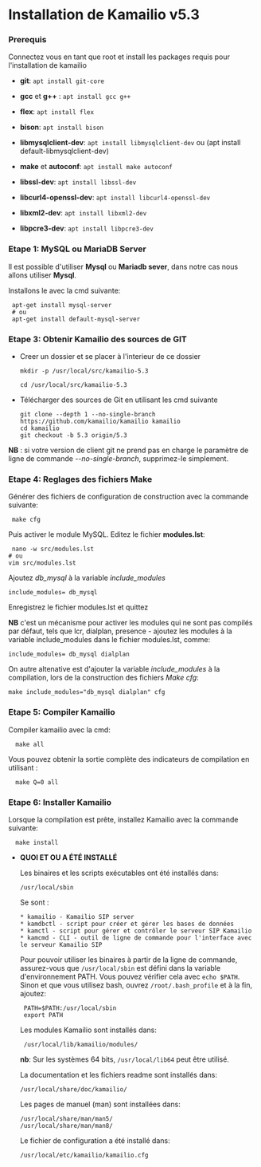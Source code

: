 
# Installation de Kamailio v5.3


### Prerequis

Connectez vous en tant que root et install les packages requis pour l'installation de kamailio

  * **git**: `apt install git-core`
  
  * **gcc** et **g++** : `apt install gcc g++`
  
  * **flex**: `apt install flex`
  
  * **bison**: `apt install bison`
  
  * **libmysqlclient-dev**: `apt install libmysqlclient-dev` ou  (apt install default-libmysqlclient-dev)
  
  * **make** et **autoconf**: `apt install make autoconf`
  
  * **libssl-dev**: `apt install libssl-dev`
  
  * **libcurl4-openssl-dev**: `apt install libcurl4-openssl-dev`
  
  * **libxml2-dev**: `apt install libxml2-dev`
  
  * **libpcre3-dev**: `apt install libpcre3-dev`
  
  
### Etape 1: MySQL ou MariaDB Server

Il est possible d'utiliser **Mysql** ou **Mariadb sever**, dans notre cas nous allons utiliser **Mysql**.

Installons le avec la cmd suivante:

     apt-get install mysql-server   
     # ou   
     apt-get install default-mysql-server
    

### Etape 3: Obtenir Kamailio des sources de GIT

  * Creer un dossier et se placer à l'interieur de ce dossier
  
        mkdir -p /usr/local/src/kamailio-5.3
        
        cd /usr/local/src/kamailio-5.3
        
        
  * Télécharger des sources de Git en utilisant les cmd suivante
  
        git clone --depth 1 --no-single-branch https://github.com/kamailio/kamailio kamailio
        cd kamailio
        git checkout -b 5.3 origin/5.3
        
  **NB** : si votre version de client git ne prend pas en charge le paramètre de ligne de commande *--no-single-branch*, supprimez-le simplement.
  
  
### Etape 4: Reglages des fichiers Make

  Générer des fichiers de configuration de construction avec la commande suivante:
  
     make cfg

  Puis activer le module MySQL. Editez le fichier **modules.lst**:
  
     nano -w src/modules.lst
    # ou
    vim src/modules.lst
    
  Ajoutez *db_mysql* à la variable *include_modules*
  
    include_modules= db_mysql
  Enregistrez le fichier modules.lst et quittez
  
  **NB** c'est un mécanisme pour activer les modules qui ne sont pas compilés par défaut, tels que lcr, dialplan, presence - 
         ajoutez les modules à la variable include_modules dans le fichier modules.lst, comme:
         
    include_modules= db_mysql dialplan

  On autre altenative est d'ajouter la variable *include_modules* à la compilation, lors de la construction des fichiers *Make cfg*:

    make include_modules="db_mysql dialplan" cfg
    
    
### Etape 5: Compiler Kamailio

   Compiler kamailio avec la cmd:
  
      make all
  
   Vous pouvez obtenir la sortie complète des indicateurs de compilation en utilisant :
  
      make Q=0 all
     

### Etape 6: Installer Kamailio

   Lorsque la compilation est prête, installez Kamailio avec la commande suivante:
  
      make install
      
  * **QUOI ET OU A ÉTÉ INSTALLÉ**
  
    Les binaires et les scripts exécutables ont été installés dans:
    
        /usr/local/sbin
        
    Se sont :

        * kamailio - Kamailio SIP server
        * kamdbctl - script pour créer et gérer les bases de données
        * kamctl - script pour gérer et contrôler le serveur SIP Kamailio
        * kamcmd - CLI - outil de ligne de commande pour l'interface avec le serveur Kamailio SIP
  
    Pour pouvoir utiliser les binaires à partir de la ligne de commande, assurez-vous que `/usr/local/sbin` est défini dans la variable d'environnement PATH. 
    Vous pouvez vérifier cela avec `echo $PATH`. Sinon et que vous utilisez bash, ouvrez `/root/.bash_profile` et à la fin, ajoutez:

         PATH=$PATH:/usr/local/sbin
         export PATH
    
    
    Les modules Kamailio sont installés dans:
         
         /usr/local/lib/kamailio/modules/
    **nb**: Sur les systèmes 64 bits, `/usr/local/lib64` peut être utilisé.
      
    La documentation et les fichiers readme sont installés dans:
    
        /usr/local/share/doc/kamailio/
    
    Les pages de manuel (man) sont installées dans:
    
        /usr/local/share/man/man5/
        /usr/local/share/man/man8/
        
    Le fichier de configuration a été installé dans:
  
        /usr/local/etc/kamailio/kamailio.cfg
         
         
         
         
         
         
    
  
